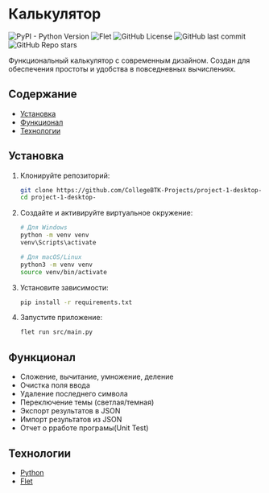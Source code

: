 # Калькулятор
![PyPI - Python Version](https://img.shields.io/pypi/pyversions/Flet?style=flat&color=orange)
![Flet](https://img.shields.io/badge/Flet-0.28.3-orange?style=flat&logoColor=orange)
![GitHub License](https://img.shields.io/github/license/CollegeBTK-Projects/project-1-desktop-)
![GitHub last commit](https://img.shields.io/github/last-commit/CollegeBTK-Projects/project-1-desktop-?style=flat)
![GitHub Repo stars](https://img.shields.io/github/stars/CollegeBTK-Projects/project-1-desktop-?style=flat)

Функциональный калькулятор с современным дизайном.
Создан для обеспечения простоты и удобства в повседневных вычислениях.

## Содержание
- [Установка](#установка)
- [Функционал](#функционал)
- [Технологии](#технологии)

## Установка

1. Клонируйте репозиторий:
   ```sh
   git clone https://github.com/CollegeBTK-Projects/project-1-desktop-.git
   cd project-1-desktop-
   ```
2. Создайте и активируйте виртуальное окружение:
   ```sh
   # Для Windows
   python -m venv venv
   venv\Scripts\activate

   # Для macOS/Linux
   python3 -m venv venv
   source venv/bin/activate
   ```
3. Установите зависимости:
   ```sh
   pip install -r requirements.txt
   ```
4. Запустите приложение:
   ```sh
   flet run src/main.py
   ```

## Функционал
- Сложение, вычитание, умножение, деление
- Очистка поля ввода
- Удаление последнего символа
- Переключение темы (светлая/темная)
- Экспорт результатов в JSON
- Импорт результатов из JSON
- Отчет о рработе програмы(Unit Test) 

## Технологии
- [Python](https://www.python.org/)
- [Flet](https://flet.dev/)
